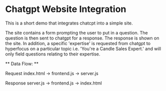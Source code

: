 # Chatgpt Website Integration

This is a short demo that integrates chatcpt into a simple site.

The site contains a form prompting the user to put in a question. The question is then sent to chatgpt for a response. The response is shown on the site. 
In addition, a specific 'expertise' is requested from chatgpt to hyperfocus on a particular topic i.e. 'You're a Candle Sales Expert.' and will only field questions relating to their expertise.

** Data Flow: **

Request
index.html -> frontend.js -> server.js

Response
server.js -> frontend.js -> index.html
